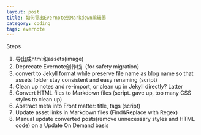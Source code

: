 ```yaml
---
layout: post
title: 如何导出Evernote到Markdown编辑器
category: coding
tags: evernote
---
```



Steps
1. 导出成html和assets(image) 
2. Deprecate Evernote创作栈（for safety migration） 
3. convert to Jekyll format while preserve file name as blog name so that assets folder stay consistent and easy renaming (script) 
4. Clean up notes and re-import, or clean up in Jekyll directly? Latter 
5. Convert HTML files to Markdown files (script. gave up, too many CSS styles to clean up) 
6. Abstract meta into Front matter: title, tags (script) 
7. Update asset links in Markdown files (Find&Replace with Regex) 
8. Manual update converted posts(remove unnecessary styles and HTML code) on a Update On Demand basis 

